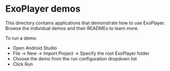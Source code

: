 # ExoPlayer demos #

This directory contains applications that demonstrate how to use ExoPlayer.
Browse the individual demos and their READMEs to learn more.

To run a demo:

- Open Android Studio
- File -> New -> Import Project -> Specify the root ExoPlayer folder
- Choose the demo from the run configuration dropdown list
- Click Run

